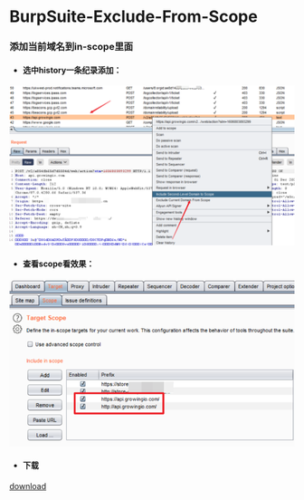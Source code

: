 # BurpSuite-Exclude-From-Scope

### 添加当前域名到in-scope里面

- #### 选中history一条纪录添加：

![](https://github.com/xiaoxiaoleo/BurpSuite-Exclude-From-Scope/raw/main/screenshot/add2.png)

- #### 查看scope看效果：

![](https://github.com/xiaoxiaoleo/BurpSuite-Exclude-From-Scope/raw/main/screenshot/scope.png)


- #### 下载

[download](https://github.com/xiaoxiaoleo/BurpSuite-Exclude-From-Scope/releases)
